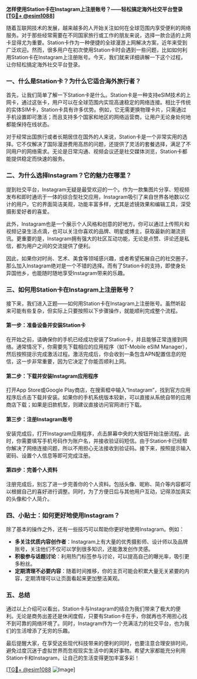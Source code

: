 **怎样使用Station卡在Instagram上注册账号？——轻松搞定海外社交平台登录[[TG💪+ @esim1088](https://t.me/s/esim1088)]**

随着互联网技术的发展，越来越多的人开始关注如何在全球范围内享受便利的网络服务。对于那些经常需要在不同国家旅行或工作的朋友来说，选择一款合适的上网卡显得尤为重要。Station卡作为一种便捷的全球漫游上网解决方案，近年来受到广泛欢迎。然而，很多用户在初次使用Station卡时会遇到一些问题，比如如何利用Station卡在Instagram上注册账号。今天，我们就来详细讲解一下这个过程，让你轻松搞定海外社交平台登录。

### **一、什么是Station卡？为什么它适合海外旅行者？**

首先，让我们简单了解一下Station卡是什么。Station卡是一种支持eSIM技术的上网卡，通过这张卡，用户可以在全球范围内实现高速稳定的网络连接。相比于传统的实体SIM卡，Station卡具有许多优势。例如，它无需更换物理卡片，只需通过手机设置即可激活；而且支持多个国家和地区的网络运营商，让用户无论身处何地都能保持在线状态。

对于经常出国旅行或者长期居住在国外的人来说，Station卡是一个非常实用的选择。它不仅解决了国际漫游费用高昂的问题，还提供了灵活的套餐选择，满足了不同用户的网络需求。无论是日常沟通、视频会议还是社交媒体浏览，Station卡都能提供稳定而快速的服务。

### **二、为什么选择Instagram？它的魅力在哪里？**

提到社交平台，Instagram无疑是最受欢迎的一个。作为一款集图片分享、短视频发布和即时通讯于一体的综合型社交应用，Instagram吸引了来自世界各地数以亿计的用户。它的界面简洁美观，功能丰富多样，尤其是滤镜效果和编辑工具，深受摄影爱好者的喜爱。

此外，Instagram也是一个展示个人风格和创意的好地方。你可以通过上传照片和视频记录生活点滴，也可以关注你喜欢的品牌、明星或博主，获取最新的潮流资讯。更重要的是，Instagram拥有强大的社区互动功能，无论是点赞、评论还是私信，都为用户之间的交流提供了便利。

因此，如果你对时尚、艺术、美食等领域感兴趣，或者希望拓展自己的社交圈子，那么加入Instagram绝对是一个不错的选择。而有了Station卡的支持，即使身处异国他乡，也能随时随地享受Instagram带来的乐趣。

### **三、如何用Station卡在Instagram上注册账号？**

接下来，我们进入正题——如何用Station卡在Instagram上注册账号。虽然听起来可能有些复杂，但实际上只要按照以下步骤操作，就能顺利完成整个流程。

#### **第一步：准备设备并安装Station卡**
在开始之前，请确保你的手机已经成功安装了Station卡，并且能够正常连接到网络。通常情况下，你需要先下载相应的应用程序（如T-Mobile eSIM Manager），然后按照提示完成激活过程。激活完成后，你会收到一条包含APN配置信息的短信，这一步非常重要，因为它决定了你能否顺利上网。

#### **第二步：下载并安装Instagram应用程序**
打开App Store或Google Play商店，在搜索框中输入“Instagram”，找到官方应用程序后点击下载并安装。如果你的手机系统版本较新，可以直接从系统自带的应用商店下载；如果是旧款机型，则建议直接访问官网进行下载。

#### **第三步：注册Instagram账号**
安装完成后，打开Instagram应用程序，点击屏幕中央的大按钮开始注册流程。此时，你需要填写手机号码作为账户名，并接收验证码短信。由于Station卡已经帮你解决了网络连接问题，所以不用担心无法接收到验证码。接下来，按照提示输入密码、设置个人信息等即可完成注册。

#### **第四步：完善个人资料**
注册完成后，别忘了进一步完善你的个人资料。包括头像、昵称、简介等内容都可以根据自己的喜好进行调整。同时，为了方便日后与其他用户互动，记得添加真实的头像和个人简介。

### **四、小贴士：如何更好地使用Instagram？**

除了基本的操作之外，还有一些技巧可以帮助你更好地使用Instagram。例如：

- **多关注优质内容创作者**：Instagram上有大量的优秀摄影师、设计师以及品牌账号，关注他们不仅可以学到很多知识，还能激发创作灵感。
- **积极参与话题讨论**：利用热门标签参与讨论，可以提高自己的曝光率，吸引更多粉丝。
- **定期清理不必要内容**：随着时间推移，你的主页可能会积累大量无关紧要的内容，定期清理可以让页面看起来更加整洁美观。

### **五、总结**

通过以上介绍可以看出，Station卡与Instagram的结合为我们带来了极大的便利。无论是商务出差还是休闲度假，只要有Station卡在手，你就再也不用担心找不到可靠的网络环境了。同时，Instagram作为一个充满活力的社交平台，也为我们的生活增添了无穷的乐趣。

最后提醒大家，在享受这些现代科技带来的便利的同时，也要注意合理安排时间，避免过度沉迷于虚拟世界而忽视现实生活中的美好事物。希望大家都能充分利用Station卡和Instagram，让自己的生活变得更加丰富多彩！

[[TG💪+ @esim1088](https://t.me/s/esim1088) ![Image](https://i.postimg.cc/4NQfJmqS/Snipaste-2025-05-13-00-14-12.png)]